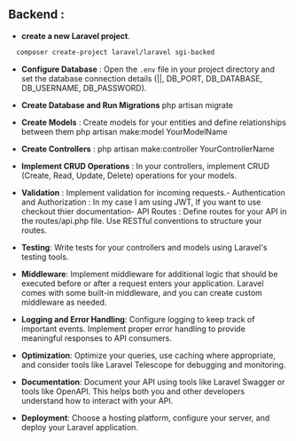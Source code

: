 ## **Backend** :
- **create a new Laravel project**.
```bash
  composer create-project laravel/laravel sgi-backed
```
- **Configure Database** : 
  Open the `.env` file in your project directory and set the database connection details (||, DB_PORT, DB_DATABASE, DB_USERNAME, DB_PASSWORD).
- **Create Database and Run Migrations**
  php artisan migrate
- **Create Models** :
  Create models for your entities and define relationships between them
  php artisan make:model YourModelName
- **Create Controllers** :
  php artisan make:controller YourControllerName
- **Implement CRUD Operations** :
  In your controllers, implement CRUD (Create, Read, Update, Delete) operations for your models.
- **Validation** :
  Implement validation for incoming requests.- Authentication and Authorization :
  In my case I am using JWT, If you want to use checkout thier documentation- API Routes :
  Define routes for your API in the routes/api.php file. Use RESTful conventions to structure your routes.
- **Testing**: 
  Write tests for your controllers and models using Laravel's testing tools. 
- **Middleware**:
Implement middleware for additional logic that should be executed before or after a request enters your application. Laravel comes with some built-in middleware, and you can create custom middleware as needed.

- **Logging and Error Handling**:
Configure logging to keep track of important events. Implement proper error handling to provide meaningful responses to API consumers.

- **Optimization**:
Optimize your queries, use caching where appropriate, and consider tools like Laravel Telescope for debugging and monitoring.

- **Documentation**:
Document your API using tools like Laravel Swagger or tools like OpenAPI. This helps both you and other developers understand how to interact with your API.

- **Deployment**:
Choose a hosting platform, configure your server, and deploy your Laravel application.

